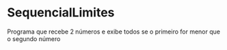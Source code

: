 # SequencialLimites
Programa que recebe 2 números e exibe todos se o primeiro for menor que o segundo número
